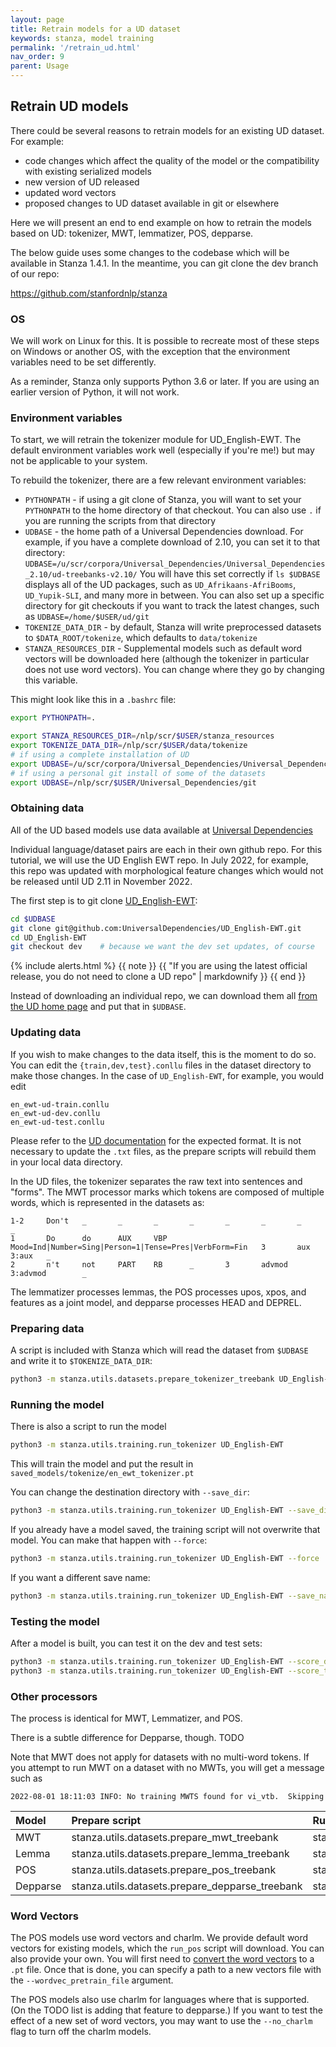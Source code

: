 ```yaml
---
layout: page
title: Retrain models for a UD dataset
keywords: stanza, model training
permalink: '/retrain_ud.html'
nav_order: 9
parent: Usage
---
```


## Retrain UD models

There could be several reasons to retrain models for an existing UD dataset.  For example:

- code changes which affect the quality of the model or the compatibility with existing serialized models
- new version of UD released
- updated word vectors
- proposed changes to UD dataset available in git or elsewhere

Here we will present an end to end example on how to retrain the
models based on UD: tokenizer, MWT, lemmatizer, POS, depparse.

The below guide uses some changes to the codebase which will be available in Stanza 1.4.1.  In the meantime, you can git clone the dev branch of our repo:

https://github.com/stanfordnlp/stanza

### OS

We will work on Linux for this.  It is possible to recreate most of
these steps on Windows or another OS, with the exception that the
environment variables need to be set differently.

As a reminder, Stanza only supports Python 3.6 or later.
If you are using an earlier version of Python, it will not work.

### Environment variables

To start, we will retrain the tokenizer module for UD_English-EWT.
The default environment variables work well (especially if you're me!)
but may not be applicable to your system.  

To rebuild the tokenizer, there are a few relevant environment variables:

- `PYTHONPATH` - if using a git clone of Stanza, you will want to set
  your `PYTHONPATH` to the home directory of that checkout.  You can
  also use `.` if you are running the scripts from that directory
- `UDBASE` - the home path of a Universal Dependencies download.  For
  example, if you have a complete download of 2.10, you can set it to
  that directory:
  `UDBASE=/u/scr/corpora/Universal_Dependencies/Universal_Dependencies_2.10/ud-treebanks-v2.10/`
  You will have this set correctly if `ls $UDBASE` displays all of the
  UD packages, such as `UD_Afrikaans-AfriBooms`, `UD_Yupik-SLI`, and
  many more in between.  You can also set up a specific directory for
  git checkouts if you want to track the latest changes, such as
  `UDBASE=/home/$USER/ud/git`
- `TOKENIZE_DATA_DIR` - by default, Stanza will write preprocessed datasets to
  `$DATA_ROOT/tokenize`, which defaults to `data/tokenize`
- `STANZA_RESOURCES_DIR` - Supplemental models such as default word
  vectors will be downloaded here (although the tokenizer in
  particular does not use word vectors).  You can change where they go
  by changing this variable.

This might look like this in a `.bashrc` file:

```bash
export PYTHONPATH=.

export STANZA_RESOURCES_DIR=/nlp/scr/$USER/stanza_resources
export TOKENIZE_DATA_DIR=/nlp/scr/$USER/data/tokenize
# if using a complete installation of UD
export UDBASE=/u/scr/corpora/Universal_Dependencies/Universal_Dependencies_2.10/ud-treebanks-v2.10/
# if using a personal git install of some of the datasets
export UDBASE=/nlp/scr/$USER/Universal_Dependencies/git
```

### Obtaining data

All of the UD based models use data available at [Universal Dependencies](https://universaldependencies.org/)

Individual language/dataset pairs are each in their own github repo.
For this tutorial, we will use the UD English EWT repo.  In July 2022,
for example, this repo was updated with morphological feature changes
which would not be released until UD 2.11 in November 2022.

The first step is to git clone [UD_English-EWT](https://github.com/UniversalDependencies/UD_English-EWT):

```bash
cd $UDBASE
git clone git@github.com:UniversalDependencies/UD_English-EWT.git
cd UD_English-EWT
git checkout dev    # because we want the dev set updates, of course
```

{% include alerts.html %}
{{ note }}
{{ "If you are using the latest official release, you do not need to clone a UD repo" | markdownify }}
{{ end }}

Instead of downloading an individual repo, we can download them all
[from the UD home page](https://universaldependencies.org/#download)
and put that in `$UDBASE`.

### Updating data

If you wish to make changes to the data itself, this is the moment to
do so.  You can edit the `{train,dev,test}.conllu` files in the
dataset directory to make those changes.  In the case of
`UD_English-EWT`, for example, you would edit

```
en_ewt-ud-train.conllu
en_ewt-ud-dev.conllu
en_ewt-ud-test.conllu
```

Please refer to the
[UD documentation](https://universaldependencies.org/format.html)
for the expected format.  It is not necessary to update the `.txt`
files, as the prepare scripts will rebuild them in your local data
directory.

In the UD files, the tokenizer separates the raw text into sentences
and "forms".  The MWT processor marks which tokens are composed of
multiple words, which is represented in the datasets as:

```
1-2     Don't   _       _       _       _       _       _       _       _
1       Do      do      AUX     VBP     Mood=Ind|Number=Sing|Person=1|Tense=Pres|VerbForm=Fin   3       aux     3:aux   _
2       n't     not     PART    RB      _       3       advmod  3:advmod        _
```

The lemmatizer processes lemmas, the POS processes upos, xpos, and
features as a joint model, and depparse processes HEAD and DEPREL.


### Preparing data

A script is included with Stanza which will read the dataset from `$UDBASE` and write it to `$TOKENIZE_DATA_DIR`:

```bash
python3 -m stanza.utils.datasets.prepare_tokenizer_treebank UD_English-EWT
```

### Running the model

There is also a script to run the model

```bash
python3 -m stanza.utils.training.run_tokenizer UD_English-EWT
```

This will train the model and put the result in `saved_models/tokenize/en_ewt_tokenizer.pt`

You can change the destination directory with `--save_dir`:

```bash
python3 -m stanza.utils.training.run_tokenizer UD_English-EWT --save_dir somewhere/else
```

If you already have a model saved, the training script will not overwrite that model.  You can make that happen with `--force`:

```bash
python3 -m stanza.utils.training.run_tokenizer UD_English-EWT --force
```

If you want a different save name:

```bash
python3 -m stanza.utils.training.run_tokenizer UD_English-EWT --save_name en_ewt_variant_tokenizer.pt
```

### Testing the model

After a model is built, you can test it on the dev and test sets:

```bash
python3 -m stanza.utils.training.run_tokenizer UD_English-EWT --score_dev
python3 -m stanza.utils.training.run_tokenizer UD_English-EWT --score_test
```

### Other processors

The process is identical for MWT, Lemmatizer, and POS.

There is a subtle difference for Depparse, though.  TODO

Note that MWT does not apply for datasets with no multi-word tokens.  If you attempt to run MWT on a dataset with no MWTs, you will get a message such as

```
2022-08-01 18:11:03 INFO: No training MWTS found for vi_vtb.  Skipping
```

| Model    | Prepare script                                   | Run script                         | Data dir env variable | Default save dir      |
| :----    | :----                                            | :-----                             | :-------              | :----                 |
| MWT      | stanza.utils.datasets.prepare_mwt_treebank       | stanza.utils.training.run_mwt      | MWT_DATA_DIR          | saved_models/mwt      |
| Lemma    | stanza.utils.datasets.prepare_lemma_treebank     | stanza.utils.training.run_lemma    | LEMMA_DATA_DIR        | saved_models/lemma    |
| POS      | stanza.utils.datasets.prepare_pos_treebank       | stanza.utils.training.run_pos      | POS_DATA_DIR          | saved_models/pos      |
| Depparse | stanza.utils.datasets.prepare_depparse_treebank  | stanza.utils.training.run_depparse | DEPPARSE_DATA_DIR     | saved_models/depparse |

### Word Vectors

The POS models use word vectors and charlm.  We provide default word
vectors for existing models, which the `run_pos` script will download.
You can also provide your own.  You will first need to
[convert the word vectors](word_vectors.md) to a `.pt` file.
Once that is done, you can specify a path to a new vectors file
with the `--wordvec_pretrain_file` argument.

The POS models also use charlm for languages where that is supported.
(On the TODO list is adding that feature to depparse.)  If you want to
test the effect of a new set of word vectors, you may want to use the
`--no_charlm` flag to turn off the charlm models.
